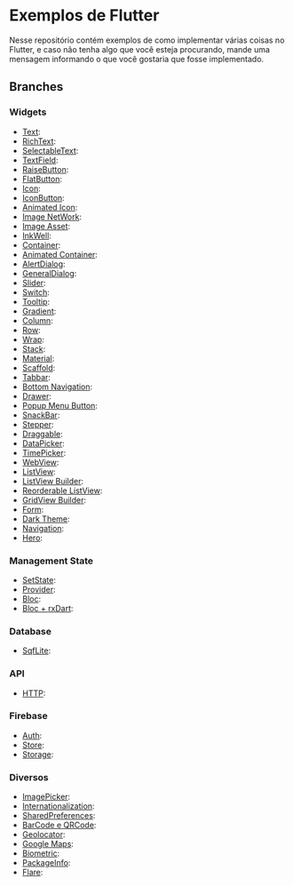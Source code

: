 # Exemplos de Flutter

Nesse repositório contém exemplos de como implementar várias coisas no Flutter, e caso não tenha algo que você esteja procurando, mande uma mensagem informando o que você gostaria que fosse implementado. 

## Branches

### Widgets

- [Text](https://github.com/ThiagoEvoa/flutter_examples/tree/text):
- [RichText](https://github.com/ThiagoEvoa/flutter_examples/tree/rich_text):
- [SelectableText](https://github.com/ThiagoEvoa/flutter_examples/tree/selectable_text):
- [TextField](https://github.com/ThiagoEvoa/flutter_examples/tree/textfield):
- [RaiseButton](https://github.com/ThiagoEvoa/flutter_examples/tree/raisedbutton):
- [FlatButton](https://github.com/ThiagoEvoa/flutter_examples/tree/flatbutton):
- [Icon](https://github.com/ThiagoEvoa/flutter_examples/tree/icon):
- [IconButton](https://github.com/ThiagoEvoa/flutter_examples/tree/iconbutton):
- [Animated Icon](https://github.com/ThiagoEvoa/flutter_examples/tree/animatedicon):
- [Image NetWork](https://github.com/ThiagoEvoa/flutter_examples/tree/image_network):
- [Image Asset](https://github.com/ThiagoEvoa/flutter_examples/tree/image_asset):
- [InkWell](https://github.com/ThiagoEvoa/flutter_examples/tree/inkwell):
- [Container](https://github.com/ThiagoEvoa/flutter_examples/tree/container):
- [Animated Container](https://github.com/ThiagoEvoa/flutter_examples/tree/animatedcontainer):
- [AlertDialog](https://github.com/ThiagoEvoa/flutter_examples/tree/alertdialog):
- [GeneralDialog](https://github.com/ThiagoEvoa/flutter_examples/tree/generaldialog):
- [Slider](https://github.com/ThiagoEvoa/flutter_examples/tree/slider):
- [Switch](https://github.com/ThiagoEvoa/flutter_examples/tree/switch):
- [Tooltip](https://github.com/ThiagoEvoa/flutter_examples/tree/tooltip):
- [Gradient](https://github.com/ThiagoEvoa/flutter_examples/tree/gradient):
- [Column](https://github.com/ThiagoEvoa/flutter_examples/tree/column):
- [Row](https://github.com/ThiagoEvoa/flutter_examples/tree/row):
- [Wrap](https://github.com/ThiagoEvoa/flutter_examples/tree/wrap):
- [Stack](https://github.com/ThiagoEvoa/flutter_examples/tree/stack):
- [Material](https://github.com/ThiagoEvoa/flutter_examples/tree/material):
- [Scaffold](https://github.com/ThiagoEvoa/flutter_examples/tree/scaffold):
- [Tabbar](https://github.com/ThiagoEvoa/flutter_examples/tree/tabbar):
- [Bottom Navigation](https://github.com/ThiagoEvoa/flutter_examples/tree/bottomnavigationbar):
- [Drawer](https://github.com/ThiagoEvoa/flutter_examples/tree/drawer):
- [Popup Menu Button](https://github.com/ThiagoEvoa/flutter_examples/tree/popupmenubutton):
- [SnackBar](https://github.com/ThiagoEvoa/flutter_examples/tree/snackbar):
- [Stepper](https://github.com/ThiagoEvoa/flutter_examples/tree/stepper):
- [Draggable](https://github.com/ThiagoEvoa/flutter_examples/tree/draggable):
- [DataPicker](https://github.com/ThiagoEvoa/flutter_examples/tree/datepicker):
- [TimePicker](https://github.com/ThiagoEvoa/flutter_examples/tree/timepicker):
- [WebView](https://github.com/ThiagoEvoa/flutter_examples/tree/webview):
- [ListView](https://github.com/ThiagoEvoa/flutter_examples/tree/listview):
- [ListView Builder](https://github.com/ThiagoEvoa/flutter_examples/tree/listview_builder):
- [Reorderable ListView](https://github.com/ThiagoEvoa/flutter_examples/tree/reorderablelistview):
- [GridView Builder](https://github.com/ThiagoEvoa/flutter_examples/tree/gridview_builder):
- [Form](https://github.com/ThiagoEvoa/flutter_examples/tree/form):
- [Dark Theme](https://github.com/ThiagoEvoa/flutter_examples/tree/darktheme):
- [Navigation](https://github.com/ThiagoEvoa/flutter_examples/tree/navigation):
- [Hero](https://github.com/ThiagoEvoa/flutter_examples/tree/hero):

### Management State
- [SetState](https://github.com/ThiagoEvoa/flutter_examples/tree/setstate):
- [Provider](https://github.com/ThiagoEvoa/flutter_examples/tree/provider):
- [Bloc](https://github.com/ThiagoEvoa/flutter_examples/tree/bloc):
- [Bloc + rxDart](https://github.com/ThiagoEvoa/flutter_examples/tree/bloc_rxdart):

### Database
- [SqfLite](https://github.com/ThiagoEvoa/flutter_examples/tree/sqflite):

### API
- [HTTP](https://github.com/ThiagoEvoa/flutter_examples/tree/http):

### Firebase
- [Auth](https://github.com/ThiagoEvoa/flutter_examples/tree/firebaseauth):
- [Store](https://github.com/ThiagoEvoa/flutter_examples/tree/firebasestore):
- [Storage](https://github.com/ThiagoEvoa/flutter_examples/tree/firebasestorage):

### Diversos
- [ImagePicker](https://github.com/ThiagoEvoa/flutter_examples/tree/imagepicker):
- [Internationalization](https://github.com/ThiagoEvoa/flutter_examples/tree/internationalization):
- [SharedPreferences](https://github.com/ThiagoEvoa/flutter_examples/tree/sharedpreferences):
- [BarCode e QRCode](https://github.com/ThiagoEvoa/flutter_examples/tree/barcode_qrcode):
- [Geolocator](https://github.com/ThiagoEvoa/flutter_examples/tree/geolocator):
- [Google Maps](https://github.com/ThiagoEvoa/flutter_examples/tree/googlemaps):
- [Biometric](https://github.com/ThiagoEvoa/flutter_examples/tree/biometric):
- [PackageInfo](https://github.com/ThiagoEvoa/flutter_examples/tree/packageinfo):
- [Flare](https://github.com/ThiagoEvoa/flutter_examples/tree/flare):
